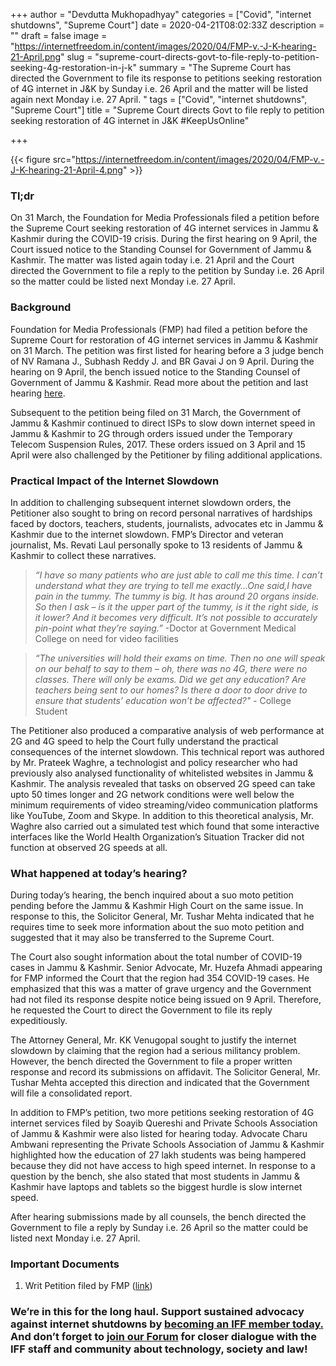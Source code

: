 +++
author = "Devdutta Mukhopadhyay"
categories = ["Covid", "internet shutdowns", "Supreme Court"]
date = 2020-04-21T08:02:33Z
description = ""
draft = false
image = "https://internetfreedom.in/content/images/2020/04/FMP-v.-J-K-hearing-21-April.png"
slug = "supreme-court-directs-govt-to-file-reply-to-petition-seeking-4g-restoration-in-j-k"
summary = "The Supreme Court has directed the Government to file its response to petitions seeking restoration of 4G internet in J&K by Sunday i.e. 26 April and the matter will be listed again next Monday i.e. 27 April. "
tags = ["Covid", "internet shutdowns", "Supreme Court"]
title = "Supreme Court directs Govt to file reply to petition seeking restoration of 4G internet in J&K #KeepUsOnline"

+++


{{< figure src="https://internetfreedom.in/content/images/2020/04/FMP-v.-J-K-hearing-21-April-4.png" >}}

### Tl;dr

On 31 March, the Foundation for Media Professionals filed a petition before the Supreme Court seeking restoration of 4G internet services in Jammu & Kashmir during the COVID-19 crisis. During the first hearing on 9 April, the Court issued notice to the Standing Counsel for Government of Jammu & Kashmir. The matter was listed again today i.e. 21 April and the Court directed the Government to file a reply to the petition by Sunday i.e. 26 April so the matter could be listed next Monday i.e. 27 April.

### Background

Foundation for Media Professionals (FMP) had filed a petition before the Supreme Court for restoration of 4G internet services in Jammu & Kashmir on 31 March. The petition was first listed for hearing before a 3 judge bench of NV Ramana J., Subhash Reddy J. and BR Gavai J on 9 April. During the hearing on 9 April, the bench issued notice to the Standing Counsel of Government of Jammu & Kashmir. Read more about the petition and last hearing [here](https://internetfreedom.in/sc-issues-notice-in-fmps-petition-seeking-restoration-of-4g-internet-services-in-jammu-kashmir-during-covid-19-crisis/).

Subsequent to the petition being filed on 31 March, the Government of Jammu & Kashmir continued to direct ISPs to slow down internet speed in Jammu & Kashmir to 2G through orders issued under the Temporary Telecom Suspension Rules, 2017. These orders issued on 3 April and 15 April were also challenged by the Petitioner by filing additional applications.

### Practical Impact of the Internet Slowdown

In addition to challenging subsequent internet slowdown orders, the Petitioner also sought to bring on record personal narratives of hardships faced by doctors, teachers, students, journalists, advocates etc in Jammu & Kashmir due to the internet slowdown. FMP’s Director and veteran journalist, Ms. Revati Laul personally spoke to 13 residents of Jammu & Kashmir to collect these narratives.

> _“I have so many patients who are just able to call me this time. I can’t understand what they are trying to tell me exactly...One said,I have pain in the tummy. The tummy is big. It has around 20 organs inside. So then I ask – is it the upper part of the tummy, is it the right side, is it lower? And it becomes very difficult. It’s not possible to accurately pin-point what they’re saying.”_ -Doctor at Government Medical College on need for video facilities

> _“The universities will hold their exams on time. Then no one will speak on our behalf to say to them – oh, there was no 4G, there were no classes. There will only be exams. Did we get any education? Are teachers being sent to our homes? Is there a door to door drive to ensure that students’ education won’t be affected?"_ - College Student

The Petitioner also produced a comparative analysis of web performance at 2G and 4G speed to help the Court fully understand the practical consequences of the internet slowdown. This technical report was authored by Mr. Prateek Waghre, a technologist and policy researcher who had previously also analysed functionality of whitelisted websites in Jammu & Kashmir. The analysis revealed that tasks on observed 2G speed can take upto 50 times longer and 2G network conditions were well below the minimum requirements of video streaming/video communication platforms like YouTube, Zoom and Skype. In addition to this theoretical analysis, Mr. Waghre also carried out a simulated test which found that some interactive interfaces like the World Health Organization’s Situation Tracker did not function at observed 2G speeds at all.

### What happened at today’s hearing?

During today’s hearing, the bench inquired about a suo moto petition pending before the Jammu & Kashmir High Court on the same issue. In response to this, the Solicitor General, Mr. Tushar Mehta indicated that he requires time to seek more information about the suo moto petition and suggested that it may also be transferred to the Supreme Court.

The Court also sought information about the total number of COVID-19 cases in Jammu & Kashmir. Senior Advocate, Mr. Huzefa Ahmadi appearing for FMP informed the Court that the region had 354 COVID-19 cases. He emphasized that this was a matter of grave urgency and the Government had not filed its response despite notice being issued on 9 April. Therefore, he requested the Court to direct the Government to file its reply expeditiously.

The Attorney General, Mr. KK Venugopal sought to justify the internet slowdown by claiming that the region had a serious militancy problem. However, the bench directed the Government to file a proper written response and record its submissions on affidavit. The Solicitor General, Mr. Tushar Mehta accepted this direction and indicated that the Government will file a consolidated report.

In addition to FMP’s petition, two more petitions seeking restoration of 4G internet services filed by Soayib Quereshi and Private Schools Association of Jammu & Kashmir were also listed for hearing today. Advocate Charu Ambwani representing the Private Schools Association of Jammu & Kashmir highlighted how the education of 27 lakh students was being hampered because they did not have access to high speed internet. In response to a question by the bench, she also stated that most students in Jammu & Kashmir have laptops and tablets so the biggest hurdle is slow internet speed.

After hearing submissions made by all counsels, the bench directed the Government to file a reply by Sunday i.e. 26 April so the matter could be listed next Monday i.e. 27 April.

### Important Documents

1. Writ Petition filed by FMP ([link](https://drive.google.com/file/d/1u8T6zldNXlabjA0igdXObA55fyX2_4Bz/view?usp=sharing))

### We’re in this for the long haul. Support sustained advocacy against internet shutdowns by [becoming an IFF member today.](https://internetfreedom.in/donate/) And don’t forget to [join our Forum](https://forum.internetfreedom.in/) for closer dialogue with the IFF staff and community about technology, society and law!

